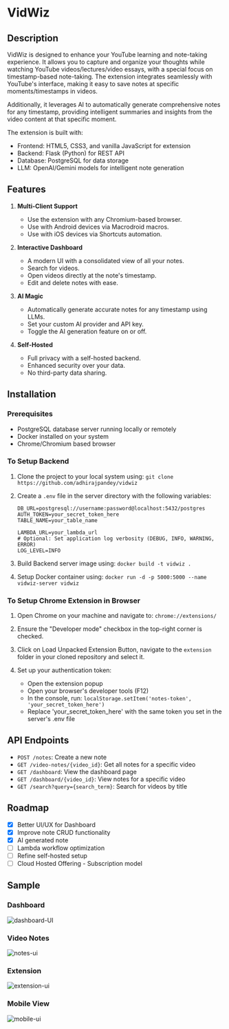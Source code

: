 # VidWiz

## Description
VidWiz is designed to enhance your YouTube learning and note-taking experience. It allows you to capture and organize your thoughts while watching YouTube videos/lectures/video essays, with a special focus on timestamp-based note-taking. The extension integrates seamlessly with YouTube's interface, making it easy to save notes at specific moments/timestamps in videos.

Additionally, it leverages AI to automatically generate comprehensive notes for any timestamp, providing intelligent summaries and insights from the video content at that specific moment.

The extension is built with:
- Frontend: HTML5, CSS3, and vanilla JavaScript for extension
- Backend: Flask (Python) for REST API
- Database: PostgreSQL for data storage
- LLM: OpenAI/Gemini models for intelligent note generation

## Features
1. **Multi-Client Support**
   - Use the extension with any Chromium-based browser.
   - Use with Android devices via Macrodroid macros.
   - Use with iOS devices via Shortcuts automation.

2. **Interactive Dashboard**
   - A modern UI with a consolidated view of all your notes.
   - Search for videos.
   - Open videos directly at the note's timestamp.
   - Edit and delete notes with ease.

3. **AI Magic**
   - Automatically generate accurate notes for any timestamp using LLMs.
   - Set your custom AI provider and API key.
   - Toggle the AI generation feature on or off.

4. **Self-Hosted**
   - Full privacy with a self-hosted backend.
   - Enhanced security over your data.
   - No third-party data sharing.



## Installation

### Prerequisites
- PostgreSQL database server running locally or remotely
- Docker installed on your system
- Chrome/Chromium based browser

### To Setup Backend
1. Clone the project to your local system using: `git clone https://github.com/adhirajpandey/vidwiz`

2. Create a `.env` file in the server directory with the following variables:
   ```
   DB_URL=postgresql://username:password@localhost:5432/postgres
   AUTH_TOKEN=your_secret_token_here
   TABLE_NAME=your_table_name

   LAMBDA_URL=your_lambda_url
   # Optional: Set application log verbosity (DEBUG, INFO, WARNING, ERROR)
   LOG_LEVEL=INFO
   ```

3. Build Backend server image using: `docker build -t vidwiz .`

4. Setup Docker container using: `docker run -d -p 5000:5000 --name vidwiz-server vidwiz`

### To Setup Chrome Extension in Browser
1. Open Chrome on your machine and navigate to: `chrome://extensions/`

2. Ensure the "Developer mode" checkbox in the top-right corner is checked.

3. Click on Load Unpacked Extension Button, navigate to the `extension` folder in your cloned repository and select it.

4. Set up your authentication token:
   - Open the extension popup
   - Open your browser's developer tools (F12)
   - In the console, run: `localStorage.setItem('notes-token', 'your_secret_token_here')`
   - Replace 'your_secret_token_here' with the same token you set in the server's .env file

## API Endpoints
- `POST /notes`: Create a new note
- `GET /video-notes/{video_id}`: Get all notes for a specific video
- `GET /dashboard`: View the dashboard page
- `GET /dashboard/{video_id}`: View notes for a specific video
- `GET /search?query={search_term}`: Search for videos by title

## Roadmap
- [x] Better UI/UX for Dashboard
- [x] Improve note CRUD functionality
- [x] AI generated note
- [ ] Lambda workflow optimization
- [ ] Refine self-hosted setup
- [ ] Cloud Hosted Offering - Subscription model

## Sample

### Dashboard
   ![dashboard-UI](https://github.com/user-attachments/assets/4136d26d-9a08-48ad-a1bd-d3c794fd37f6)

### Video Notes
   ![notes-ui](https://github.com/user-attachments/assets/b6a9efb8-c69a-4406-91b3-bfe6cbce160b)

### Extension
   ![extension-ui](https://github.com/user-attachments/assets/7d4f24ec-0acb-4a19-861c-4c4be093668b)
   
### Mobile View
   ![mobile-ui](https://github.com/user-attachments/assets/f9b21644-a718-49e3-ab3e-666bc1bf7e4c)








